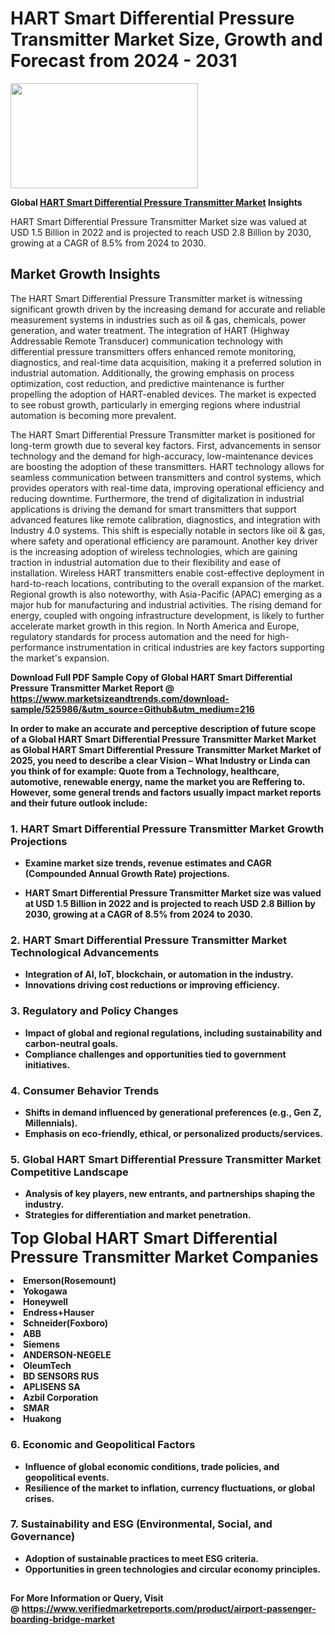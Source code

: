<H1>HART Smart Differential Pressure Transmitter Market Size, Growth and Forecast from 2024 - 2031</H1><img class="aligncenter size-medium wp-image-584254" src="https://thirdeyenews.in/wp-content/uploads/2024/09/Global-Market-Research-300x168.jpeg" alt="" width="300" height="168" /><p><strong>Global&nbsp;<a href="https://www.marketsizeandtrends.com/download-sample/525986/&amp;utm_source=Github&utm_medium=216">HART Smart Differential Pressure Transmitter Market</a> Insights</strong></p><p>HART Smart Differential Pressure Transmitter Market size was valued at USD 1.5 Billion in 2022 and is projected to reach USD 2.8 Billion by 2030, growing at a CAGR of 8.5% from 2024 to 2030.</p><p><h2>Market Growth Insights</h2> <p>The HART Smart Differential Pressure Transmitter market is witnessing significant growth driven by the increasing demand for accurate and reliable measurement systems in industries such as oil & gas, chemicals, power generation, and water treatment. The integration of HART (Highway Addressable Remote Transducer) communication technology with differential pressure transmitters offers enhanced remote monitoring, diagnostics, and real-time data acquisition, making it a preferred solution in industrial automation. Additionally, the growing emphasis on process optimization, cost reduction, and predictive maintenance is further propelling the adoption of HART-enabled devices. The market is expected to see robust growth, particularly in emerging regions where industrial automation is becoming more prevalent.</p> <p><strong></strong></p> <p>The HART Smart Differential Pressure Transmitter market is positioned for long-term growth due to several key factors. First, advancements in sensor technology and the demand for high-accuracy, low-maintenance devices are boosting the adoption of these transmitters. HART technology allows for seamless communication between transmitters and control systems, which provides operators with real-time data, improving operational efficiency and reducing downtime. Furthermore, the trend of digitalization in industrial applications is driving the demand for smart transmitters that support advanced features like remote calibration, diagnostics, and integration with Industry 4.0 systems. This shift is especially notable in sectors like oil & gas, where safety and operational efficiency are paramount. Another key driver is the increasing adoption of wireless technologies, which are gaining traction in industrial automation due to their flexibility and ease of installation. Wireless HART transmitters enable cost-effective deployment in hard-to-reach locations, contributing to the overall expansion of the market. Regional growth is also noteworthy, with Asia-Pacific (APAC) emerging as a major hub for manufacturing and industrial activities. The rising demand for energy, coupled with ongoing infrastructure development, is likely to further accelerate market growth in this region. In North America and Europe, regulatory standards for process automation and the need for high-performance instrumentation in critical industries are key factors supporting the market's expansion. <p><strong></p><p><span class=""><strong>Download Full PDF Sample Copy of Global HART Smart Differential Pressure Transmitter Market Report</strong> @ <a href="https://www.marketsizeandtrends.com/download-sample/525986/&amp;utm_source=Github&utm_medium=216" target="_blank">https://www.marketsizeandtrends.com/download-sample/525986/&amp;utm_source=Github&utm_medium=216</a></span></p><p>In order to make an accurate and perceptive description of future scope of a Global&nbsp;HART Smart Differential Pressure Transmitter Market Market as Global&nbsp;HART Smart Differential Pressure Transmitter Market Market of 2025, you need to describe a clear Vision &ndash; What Industry or Linda can you think of for example: Quote from a Technology, healthcare, automotive, renewable energy, name the market you are Reffering to. However, some general trends and factors usually impact market reports and their future outlook include:</p><h3>1.&nbsp;<strong>HART Smart Differential Pressure Transmitter Market Growth Projections</strong></h3><ul><li>Examine market size trends, revenue estimates and CAGR (Compounded Annual Growth Rate) projections.</li><li><p>HART Smart Differential Pressure Transmitter Market size was valued at USD 1.5 Billion in 2022 and is projected to reach USD 2.8 Billion by 2030, growing at a CAGR of 8.5% from 2024 to 2030.</p></li></ul><h3>2.&nbsp;<strong>HART Smart Differential Pressure Transmitter Market Technological Advancements</strong></h3><ul><li>Integration of AI, IoT, blockchain, or automation in the industry.</li><li>Innovations driving cost reductions or improving efficiency.</li></ul><h3>3.&nbsp;<strong>Regulatory and Policy Changes</strong></h3><ul><li>Impact of global and regional regulations, including sustainability and carbon-neutral goals.</li><li>Compliance challenges and opportunities tied to government initiatives.</li></ul><h3>4.&nbsp;<strong>Consumer Behavior Trends</strong></h3><ul><li>Shifts in demand influenced by generational preferences (e.g., Gen Z, Millennials).</li><li>Emphasis on eco-friendly, ethical, or personalized products/services.</li></ul><h3>5.&nbsp;<strong>Global HART Smart Differential Pressure Transmitter Market Competitive Landscape</strong></h3><ul><li>Analysis of key players, new entrants, and partnerships shaping the industry.</li><li>Strategies for differentiation and market penetration.</li></ul><p data-pm-slice="1 1 []"><span style="color: inherit; font-family: inherit; font-size: 25px;">Top Global HART Smart Differential Pressure Transmitter Market Companies</span></p><div class="" data-test-id=""><p><li>Emerson(Rosemount)</li><li> Yokogawa</li><li> Honeywell</li><li> Endress+Hauser</li><li> Schneider(Foxboro)</li><li> ABB</li><li> Siemens</li><li> ANDERSON-NEGELE</li><li> OleumTech</li><li> BD SENSORS RUS</li><li> APLISENS SA</li><li> Azbil Corporation</li><li> SMAR</li><li> Huakong</li></p></div><h3>6.&nbsp;<strong>Economic and Geopolitical Factors</strong></h3><ul><li>Influence of global economic conditions, trade policies, and geopolitical events.</li><li>Resilience of the market to inflation, currency fluctuations, or global crises.</li></ul><h3>7.&nbsp;<strong>Sustainability and ESG (Environmental, Social, and Governance)</strong></h3><ul><li>Adoption of sustainable practices to meet ESG criteria.</li><li>Opportunities in green technologies and circular economy principles.</li></ul><h2><strong style="font-size: 14px;">For More Information or Query, Visit @&nbsp;</strong><a style="background-color: #ffffff; font-size: 14px;" href="https://www.marketsizeandtrends.com/report/hart-smart-differential-pressure-transmitter-market/" target="_blank">https://www.verifiedmarketreports.com/product/airport-passenger-boarding-bridge-market</a></h2>
